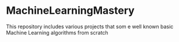 # MachineLearningMastery
This repository includes various projects that som e well known  basic Machine Learning algorithms from scratch
